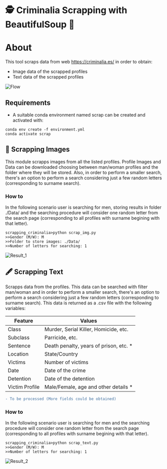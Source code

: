 # 🕵 Criminalia Scrapping with BeautifulSoup 🥣	

# About

This tool scraps data from web https://criminalia.es/ in order to obtain:

- Image data of the scrapped profiles
- Text data of the scrapped profiles

![Flow](https://github.com/Razwand/scrapping_data_criminalia/blob/main/images/flow_search.PNG)

## Requirements
- A suitable conda environment named scrap can be created and activated with:

```console
conda env create -f environment.yml
conda activate scrap
```

## 👤 Scrapping Images

This module scrapps images from all the listed profiles. 
Profile Images and Data can be downloaded choosing between man/woman profiles and the folder where they will be stored.
Also, in order to perform a smaller search, there's an option to perform a search considering just a few random letters (corresponding to surname search).
### How to

In the following scenario user is searching for men, storing results in folder ./Data/ and the searching procedure will consider one random
letter from the search page (corresponding to all profiles with surname begining with that letter).

```console
scrapping_criminalia>python scrap_img.py
>>Gender (M/W): M
>>Folder to store images: ./Data/
>>Number of letters for searching: 1
```


![Result_1](https://github.com/Razwand/scrapping_data_criminalia/blob/main/images/result_scrap_img.PNG)


## 🖋 Scrapping Text

Scrapps data from the profiles. This data can be searched with filter man/woman and in order to perform a smaller search, 
there's an option to perform a search considering just a few random letters (corresponding to surname search).
This data is returned as a .csv file with the following variables:

| Feature             | Values                                                                |
| ----------------- | ------------------------------------------------------------------ |
| Class | Murder, Serial Killer, Homicide, etc.|
| Subclass | Parricide, etc. |
| Sentence | Death penalty, years of prison, etc. * |
| Location| State/Country |
| Victims| Number of victims |
|Date|Date of the crime|
|Detention|Date of the detention|
|Victim Profile| Male/Female, age and other details *|

```diff
- To be processed (More fields could be obtained)
```

### How to

In the following scenario user is searching for men and the searching procedure will consider one random
letter from the search page (corresponding to all profiles with surname begining with that letter).

```console
scrapping_criminalia>python scrap_text.py
>>Gender (M/W): M
>>Number of letters for searching: 1
```
![Result_2](https://github.com/Razwand/scraping_data_criminalia/blob/main/images/table.PNG)
